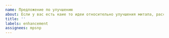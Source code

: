 ```yaml
---
name: Предложение по улучшению
about: Если у вас есть каие то идеи относительно улучшения митапа, расскажите нам о них.
title: ''
labels: enhancement
assignees: mpsnp
---
```

